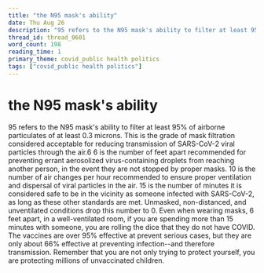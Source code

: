 ```yaml
---
title: "the N95 mask's ability"
date: Thu Aug 26
description: "95 refers to the N95 mask's ability to filter at least 95% of airborne particulates of at least 0.3 microns."
thread_id: thread_0601
word_count: 198
reading_time: 1
primary_theme: covid_public health politics
tags: ["covid_public health politics"]
---
```


# the N95 mask's ability

95 refers to the N95 mask's ability to filter at least 95% of airborne particulates of at least 0.3 microns. This is the grade of mask filtration considered acceptable for reducing transmission of SARS-CoV-2 viral particles through the air.6 6 is the number of feet apart recommended for preventing errant aerosolized virus-containing droplets from reaching another person, in the event they are not stopped by proper masks. 10 is the number of air changes per hour recommended to ensure proper ventilation and dispersal of viral particles in the air. 15 is the number of minutes it is considered safe to be in the vicinity as someone infected with SARS-CoV-2, as long as these other standards are met. Unmasked, non-distanced, and unventilated conditions drop this number to 0. Even when wearing masks, 6 feet apart, in a well-ventilated room, if you are spending more than 15 minutes with someone, you are rolling the dice that they do not have COVID. The vaccines are over 95% effective at prevent serious cases, but they are only about 66% effective at preventing infection--and therefore transmission. Remember that you are not only trying to protect yourself, you are protecting millions of unvaccinated children.